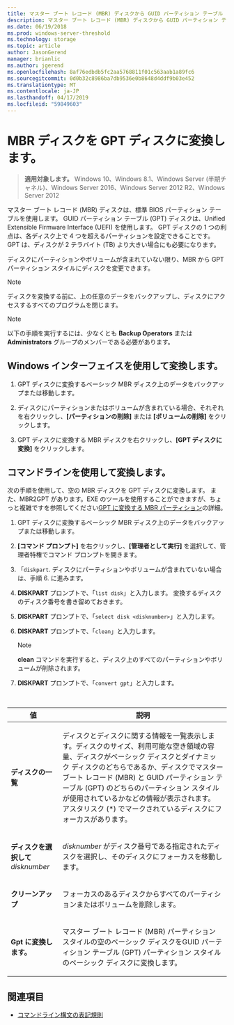 ```yaml
---
title: マスター ブート レコード (MBR) ディスクから GUID パーティション テーブル (GPT) ディスクへの変換
description: マスター ブート レコード (MBR) ディスクから GUID パーティション テーブル (GPT) ディスクに変換する方法について説明します。
ms.date: 06/19/2018
ms.prod: windows-server-threshold
ms.technology: storage
ms.topic: article
author: JasonGerend
manager: brianlic
ms.author: jgerend
ms.openlocfilehash: 8af76edbdb5fc2aa5768811f01c563aab1a89fc6
ms.sourcegitcommit: 0d0b32c8986ba7db9536e0b8648d4ddf9b03e452
ms.translationtype: MT
ms.contentlocale: ja-JP
ms.lasthandoff: 04/17/2019
ms.locfileid: "59849603"
---
```

# <a name="convert-an-mbr-disk-into-a-gpt-disk"></a>MBR ディスクを GPT ディスクに変換します。

> **適用対象します。** Windows 10、Windows 8.1、Windows Server (半期チャネル)、Windows Server 2016、Windows Server 2012 R2、Windows Server 2012

マスター ブート レコード (MBR) ディスクは、標準 BIOS パーティション テーブルを使用します。 GUID パーティション テーブル (GPT) ディスクは、Unified Extensible Firmware Interface (UEFI) を使用します。 GPT ディスクの 1 つの利点は、各ディスク上で 4 つを超えるパーティションを設定できることです。 GPT は、ディスクが 2 テラバイト (TB) より大きい場合にも必要になります。

ディスクにパーティションやボリュームが含まれていない限り、MBR から GPT パーティション スタイルにディスクを変更できます。


> [!NOTE]
> ディスクを変換する前に、上の任意のデータをバックアップし、ディスクにアクセスするすべてのプログラムを閉じます。


> [!NOTE]
> 以下の手順を実行するには、少なくとも **Backup Operators** または **Administrators** グループのメンバーである必要があります。

<a id="BKMK_WINUI"></a>

## <a name="converting-using-the-windows-interface"></a>Windows インターフェイスを使用して変換します。

1.  GPT ディスクに変換するベーシック MBR ディスク上のデータをバックアップまたは移動します。

2.  ディスクにパーティションまたはボリュームが含まれている場合、それぞれを右クリックし、**[パーティションの削除]** または **[ボリュームの削除]** をクリックします。

3.  GPT ディスクに変換する MBR ディスクを右クリックし、**[GPT ディスクに変換]** をクリックします。

<a id="BKMK_CMD"></a>

## <a name="converting-using-a-command-line"></a>コマンドラインを使用して変換します。

次の手順を使用して、空の MBR ディスクを GPT ディスクに変換します。 また、MBR2GPT があります。EXE のツールを使用することができますが、ちょっと複雑ですを参照してください[GPT に変換する MBR パーティション](https://docs.microsoft.com/windows/deployment/mbr-to-gpt)の詳細。

1.  GPT ディスクに変換するベーシック MBR ディスク上のデータをバックアップまたは移動します。

2.  **[コマンド プロンプト]** を右クリックし、**[管理者として実行]** を選択して、管理者特権でコマンド プロンプトを開きます。

3. 「`diskpart`. ディスクにパーティションやボリュームが含まれていない場合は、手順 6. に進みます。

4.  **DISKPART** プロンプトで、「`list disk`」と入力します。 変換するディスクのディスク番号を書き留めておきます。

5.  **DISKPART** プロンプトで、「`select disk <disknumber>`」と入力します。

6.  **DISKPART** プロンプトで、「`clean`」と入力します。

    > [!NOTE]
    > **clean** コマンドを実行すると、ディスク上のすべてのパーティションやボリュームが削除されます。

7.  **DISKPART** プロンプトで、「`convert gpt`」と入力します。

<br />

| 値  | 説明  |
| ----- | ----|
| <p>**ディスクの一覧**</p> | <p>ディスクとディスクに関する情報を一覧表示します。ディスクのサイズ、利用可能な空き領域の容量、ディスクがベーシック ディスクとダイナミック ディスクのどちらであるか、ディスクでマスター ブート レコード (MBR) と GUID パーティション テーブル (GPT) のどちらのパーティション スタイルが使用されているかなどの情報が表示されます。 アスタリスク (*) でマークされているディスクにフォーカスがあります。</p> |
| <p>**ディスクを選択して** <em>disknumber</em></p> | <p><em>disknumber</em> がディスク番号である指定されたディスクを選択し、そのディスクにフォーカスを移動します。</p> |
| <p>**クリーンアップ**</p> | <p>フォーカスのあるディスクからすべてのパーティションまたはボリュームを削除します。</p>  |
| <p>**Gpt に変換します。**</p>| <p>マスター ブート レコード (MBR) パーティション スタイルの空のベーシック ディスクをGUID パーティション テーブル (GPT) パーティション スタイルのベーシック ディスクに変換します。</p> |

## <a name="see-also"></a>関連項目

-   [コマンドライン構文の表記規則](https://technet.microsoft.com/library/cc742449(v=ws.11).aspx)


